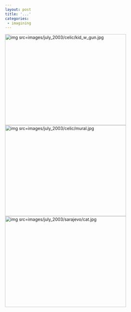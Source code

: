 ```yaml
---
layout: post
title: '...'
categories:
 - imagining
---
```



<img src="images/july_2003/celic/kid_w_gun.jpg" width="400" height="300" alt="img src=images/july_2003/celic/kid_w_gun.jpg" />





<img src="images/july_2003/celic/mural.jpg" width="400" height="300" alt="img src=images/july_2003/celic/mural.jpg" />





<img src="images/july_2003/sarajevo/cat.jpg" width="400" height="300" alt="img src=images/july_2003/sarajevo/cat.jpg" />
